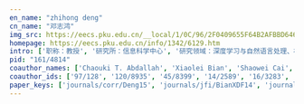 ```yaml
---
en_name: "zhihong deng"
cn_name: "邓志鸿"
img_src: https://eecs.pku.edu.cn/__local/1/0C/96/2F0409655F64B2AFBBD6464E50A_E61A38DB_2626.jpg?e=.jpg
homepage: https://eecs.pku.edu.cn/info/1342/6129.htm
intro: ['职称：教授', '研究所：信息科学中心', '研究领域：深度学习与自然语言处理、机器学习、大数据与数据科学\r\n\r\n ', '办公电话：86-10-6275 5592', '电子邮件：zhdeng@cis.pku.edu.cn', '个人主页：http://www.cis.pku.edu.cn/faculty/system/dengzhihong/dengzhihong.htm ']
pid: "161/4814"
coauthor_names: ['Chaouki T. Abdallah', 'Xiaolei Bian', 'Shaowei Cai', 'Longbing Cao', 'Xi Chen', 'Xiang Chen', 'Zheng Chen 0001', 'Shukai Ding', 'Pan Du', 'Weiguo Fan', 'Guo-Dong Fang', 'Bo Feng', 'Lu Feng', 'Sheng Feng', 'Wei Feng', 'Ying Feng', 'Mengyin Fu', 'Ning Gao', 'Xiumei Geng', 'Xiuwen Gong', 'Linli Guo', 'Di He', 'Yang Hu', 'Ling Huang', 'Ting Huang', 'Cong-Rui Ji', 'Lei Ji', 'Frank Jiang 0001', 'Jia-Jian Jiang', 'Yunsheng Jiang', 'Tung Kieu', 'Bo-Yan Lai', 'Jian-Huang Lai', 'Bac Le', 'Tuong Le', 'Feng Li', 'He Li', 'Junyang Li', 'Li Li 0050', 'Liyu Li', 'Shiyingxue Li', 'Xihan Li', 'Xin Li', 'Zhuohan Li', 'Zhen Lin', 'Zi Lin', 'Cheng Liu', 'Guojun Liu', 'Haokun Liu', 'He Liu', 'Hong Liu', 'Hua Liu', 'Ning Liu', 'Weiwei Liu 0003', 'Xin Liu 0014', 'ShengLong Lü', 'Kun-Hu Luo', 'Sheng-Long Lv', 'Hao Ma', 'Hongbin Ma', 'Shulei Ma', 'Hyoju Nam', 'Jian-Yun Nie', 'Sang Pham', 'Qian Ren', 'Jianyu Shang', 'Gehui Shen', 'Zhihua Su', 'Mu Sun', 'Tao Sun', 'Zhiqing Sun', 'Jian Tang 0005', 'Shiwei Tang', 'Yunhai Tong', 'Tin C. Truong', 'Ivor W. Tsang', 'Bay Vo', 'Bo Wang 0013', 'Chang-Dong Wang', 'Hairong Wang', 'Haoqing Wang', 'Ping Wang', 'Qingzhe Wang', 'Qizhen Wang', 'Shu-an Wang', 'Shu-Han Wang', 'Shunting Wang', 'Sijing Wang', 'Tengjiao Wang', 'Wenqing Wang', 'Xiaolong Wang', 'Yilei Wang', 'Zhonghui Wang', 'Bingzheng Wei', 'Liang-Chen Wei', 'Sai Wu', 'Xiao-Bin Wu', 'Yuanqing Xia', 'Yong-Qing Xiang', 'Long Xiao', 'Xuan Xiao', 'Kunqing Xie', 'Wen Xie', 'Xiaohui Xie', 'Tao Xiong', 'Xiaoran Xu', 'Fei Yan', 'Jun Yan 0001', 'Dongqing Yang', 'Meng Yang', 'Yunlun Yang', 'Ping Yin', 'Eunchul Yoon', 'H. Yu', 'Hang Yu', 'Hongliang Yu', 'Philip S. Yu', 'Unil Yun', 'Bei Zhang 0002', 'Benyu Zhang', 'Jie Zhang', 'Ming Zhang 0004', 'Song Zhang', 'Xiong Zhang', 'Yanxing Zhang', 'Peixiang Zhao', 'Haomiao Zhou', 'Yuan Zhou', 'Meng Zou']
coauthor_ids: ['97/128', '120/8935', '45/8399', '14/2589', '16/3283', '64/3062', '33/2592-1', '88/6891', '74/5694', 'f/WeiguoFan', '23/1594', '25/13', '48/4233', '08/8099', '17/1152', '73/4863', '16/2148', '47/544', '131/1080', '160/9976', '214/6497', '74/184', '43/4685', '90/3799', '29/825', '86/6229', '42/2721', '38/7597', '47/9687', '154/5771', '201/8989', '30/11156', '78/1117', '93/5448', '87/10907', '92/2954', '05/4746', '15/1787', '53/2189-50', '37/1891', '131/2874', '81/4133', '09/1365', '96/9986', '26/346', '81/2999', '15/2288', '90/9712', '169/0460', '41/1105', '29/5010', '33/794', '83/622', '54/6677-3', '76/1820-14', '144/9453', '140/1526', '66/10031', '86/4227', '82/2312', '169/9978', '238/8338', 'n/JianYunNie', '195/3599', '66/8779', '187/0330', '205/9017', '31/4366', '38/7453', '74/3590', '211/7692', '181/2667-5', 't/ShiweiTang', '14/1705', '25/7991', '35/5873', '73/6009', '72/6811-13', '69/9023', '75/11359', '251/8849', '37/1304', '158/6185', '177/0815', '51/1713', '135/5196', '00/8886', '45/8489', '39/1084', '03/4982', '91/952', '37/4826', '30/8730', '121/4084', '169/3369', '30/1186', '58/6581', '69/2205', '68/7268', '89/7062', '09/5431', '06/1913', '73/2884', '50/3969', '97/4397', '94/8730', '52/4851', '89/5901-1', '65/661', '44/2761', '148/9018', '26/6924', '24/6820', '99/4166', '74/2568', '53/1964', 'y/PhilipSYu', '43/4547', '42/5287-2', 'z/BenyuZhang', '84/6889', '73/1844-4', '77/3067', '06/2161', '37/8097', '18/4350', '157/5187', '40/7018', '169/3817']
paper_keys: ['journals/corr/Deng15', 'journals/jfi/BianXDF14', 'journals/ijon/WangDFMX17', 'journals/tcyb/LiuDCXLG15', 'journals/corr/abs-1909-11334', 'journals/sensors/ShangDFW16', 'journals/chinaf/GaoDL14', 'journals/eswa/DengL15a', 'journals/ijis/LuoDYL15', 'journals/ijon/HuangDSC20', 'journals/eswa/VoPLD17', 'journals/kbs/ZhangD15', 'journals/chinaf/YanCZLD13', 'journals/eswa/LiD10', 'journals/ml/DengX16', 'journals/corr/abs-2005-03490', 'journals/eswa/DengWZ13', 'journals/ijis/Deng13', 'journals/tie/DengSWF17', 'journals/corr/abs-1908-04517', 'journals/concurrency/DengXG13', 'journals/isci/ZhouDXF15', 'journals/jwe/GaoDJY12', 'journals/tie/WangRDF15', 'journals/corr/abs-1806-00628', 'journals/fgcs/Deng20', 'journals/corr/Deng15a', 'journals/sensors/LinFDLL15', 'journals/ejcon/AbdallahXXBD11', 'journals/fuin/DengGX11', 'journals/chinaf/DengWJ12', 'journals/eswa/DengL15', 'journals/corr/abs-1810-03167', 'journals/corr/DengML15', 'journals/eswa/Deng14', 'journals/eswa/DengLY14', 'journals/corr/abs-1905-07689', 'journals/corr/abs-1902-10197', 'journals/corr/abs-1808-06075', 'journals/corr/abs-1905-13049', 'journals/access/NamYVTDY20', 'journals/tie/WangDLXF14', 'journals/eswa/DengLWF12', 'journals/asc/Deng16', 'journals/apin/Deng18', 'journals/iee/YuDG12', 'journals/tcyb/WangDLY19', 'journals/eswa/DengL14', 'journals/corr/abs-1901-04704', 'journals/ijon/ZhouDXF16a', 'journals/ijcisys/DengW10', 'journals/corr/abs-1712-09509', 'journals/corr/abs-1905-11558', 'journals/eswa/KieuVLDL17', 'journals/eswa/ShenDHC20', 'journals/eswa/DengX12', 'journals/corr/abs-1910-11555', 'journals/wias/SunZYD13', 'journals/ijon/ZhouDXF16', 'journals/isci/XiaDLG13']
---
```

